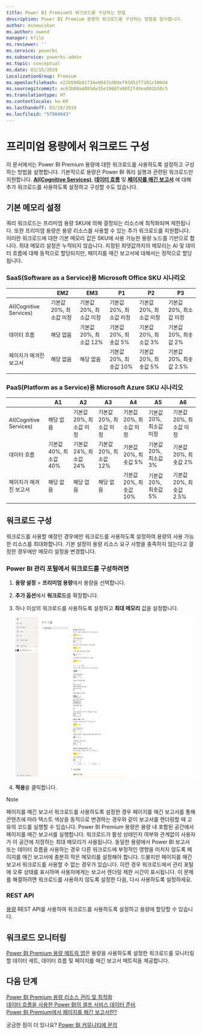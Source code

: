 ```yaml
---
title: Power BI Premium의 워크로드를 구성하는 방법
description: Power BI Premium 용량의 워크로드를 구성하는 방법을 알아봅니다.
author: minewiskan
ms.author: owend
manager: kfile
ms.reviewer: ''
ms.service: powerbi
ms.subservice: powerbi-admin
ms.topic: conceptual
ms.date: 03/15/2019
LocalizationGroup: Premium
ms.openlocfilehash: e22b598b81f34e80431d0def93d52f7301c500d4
ms.sourcegitcommit: ac63b08a4085de35e1968fa90f2f49ea001b50c5
ms.translationtype: HT
ms.contentlocale: ko-KR
ms.lasthandoff: 03/18/2019
ms.locfileid: "57964643"
---
```

# <a name="configure-workloads-in-a-premium-capacity"></a>프리미엄 용량에서 워크로드 구성

이 문서에서는 Power BI Premium 용량에 대한 워크로드를 사용하도록 설정하고 구성하는 방법을 설명합니다. 기본적으로 용량은 Power BI 쿼리 실행과 관련된 워크로드만 지원합니다. **[AI(Cognitive Services)](service-cognitive-services.md)**, **[데이터 흐름](service-dataflows-overview.md#dataflow-capabilities-on-power-bi-premium)** 및 **[페이지를 매긴 보고서](paginated-reports-save-to-power-bi-service.md)** 에 대해 추가 워크로드를 사용하도록 설정하고 구성할 수도 있습니다.

## <a name="default-memory-settings"></a>기본 메모리 설정

쿼리 워크로드는 프리미엄 용량 SKU에 의해 결정되는 리소스에 최적화되며 제한됩니다. 또한 프리미엄 용량은 용량 리소스를 사용할 수 있는 추가 워크로드를 지원합니다. 이러한 워크로드에 대한 기본 메모리 값은 SKU에 사용 가능한 용량 노드를 기반으로 합니다. 최대 메모리 설정은 누적되지 않습니다. 지정된 최댓값까지의 메모리는 AI 및 데이터 흐름에 대해 동적으로 할당되지만, 페이지를 매긴 보고서에 대해서는 정적으로 할당됩니다. 

### <a name="microsoft-office-skus-for-software-as-a-service-saas-scenarios"></a>SaaS(Software as a Service)용 Microsoft Office SKU 시나리오

|                     | EM2                      | EM3                       | P1                      | P2                       | P3                       |
|---------------------|--------------------------|--------------------------|-------------------------|--------------------------|--------------------------|
| AI(Cognitive Services) | 기본값 20%, 최소값 미정| 기본값 20%, 최소값 미정 | 기본값 20%, 최소값 미정 | 기본값 20%, 최소값 미정 | 기본값 20%, 최소값 미정 |
| 데이터 흐름 | 해당 없음 |기본값 20%, 최소값 12%  | 기본값 20%, 최솟값 5%  | 기본값 20%, 최소값 3% | 기본값 20%, 최솟값 2%  |
| 페이지가 매겨진 보고서 | 해당 없음 |해당 없음 | 기본값 20%, 최솟값 10% | 기본값 20%, 최솟값 5% | 기본값 20%, 최솟값 2.5% |
| | | | | | |

### <a name="microsoft-azure-skus-for-platform-as-a-service-paas-scenarios"></a>PaaS(Platform as a Service)용 Microsoft Azure SKU 시나리오

|                  | A1                       | A2                       | A3                      | A4                       | A5                      | A6                        |
|-------------------|--------------------------|--------------------------|-------------------------|--------------------------|-------------------------|---------------------------|
| AI(Cognitive Services) | 해당 없음                      | 기본값 20%, 최소값 미정                      | 기본값 20%, 최소값 미정                     | 기본값 20%, 최소값 미정 | 기본값 20%, 최소값 미정 | 기본값 20%, 최소값 미정 |
| 데이터 흐름         | 기본값 40%, 최소값 40% | 기본값 24%, 최소값 24% | 기본값 20%, 최소값 12% | 기본값 20%, 최솟값 5%  | 기본값 20%, 최소값 3% | 기본값 20%, 최솟값 2%   |
| 페이지가 매겨진 보고서 | 해당 없음                      | 해당 없음                      | 해당 없음                     | 기본값 20%, 최솟값 10% | 기본값 20%, 최솟값 5% | 기본값 20%, 최솟값 2.5% |
| | | | | | |

## <a name="configure-workloads"></a>워크로드 구성

워크로드를 사용할 예정인 경우에만 워크로드를 사용하도록 설정하여 용량의 사용 가능한 리소스를 최대화합니다. 기본 설정이 용량 리소스 요구 사항을 충족하지 않는다고 결정한 경우에만 메모리 설정을 변경합니다.  

### <a name="to-configure-workloads-in-the-power-bi-admin-portal"></a>Power BI 관리 포털에서 워크로드를 구성하려면

1. **용량 설정** > **프리미엄 용량**에서 용량을 선택합니다.

1. **추가 옵션**에서 **워크로드**를 확장합니다.

1. 하나 이상의 워크로드를 사용하도록 설정하고 **최대 메모리** 값을 설정합니다.   

    
    ![워크로드 활성화](media/service-admin-premium-workloads/admin-portal-workloads.png)

1. **적용**을 클릭합니다.

> [!NOTE]
> 페이지를 매긴 보고서 워크로드를 사용하도록 설정한 경우 페이지를 매긴 보고서를 통해 콘텐츠에 따라 텍스트 색상을 동적으로 변경하는 경우와 같이 보고서를 렌더링할 때 고유의 코드를 실행할 수 있습니다. Power BI Premium 용량은 용량 내 포함된 공간에서 페이지를 매긴 보고서를 실행합니다. 워크로드가 활성 상태인지 여부와 관계없이 사용자가 이 공간에 지정하는 최대 메모리가 사용됩니다. 동일한 용량에서 Power BI 보고서 또는 데이터 흐름을 사용하는 경우 다른 워크로드에 부정적인 영향을 미치지 않도록 페이지를 매긴 보고서에 충분히 작은 메모리를 설정해야 합니다. 드물지만 페이지를 매긴 보고서 워크로드를 사용할 수 없는 경우가 있습니다. 이런 경우 워크로드에서 관리 포털에 오류 상태를 표시하며 사용자에게는 보고서 렌더링 제한 시간이 표시됩니다. 이 문제를 해결하려면 워크로드를 사용하지 않도록 설정한 다음, 다시 사용하도록 설정하세요.

### <a name="rest-api"></a>REST API

[용량](https://docs.microsoft.com/rest/api/power-bi/capacities) REST API를 사용하여 워크로드를 사용하도록 설정하고 용량에 할당할 수 있습니다.

## <a name="monitoring-workloads"></a>워크로드 모니터링

[Power BI Premium 용량 메트릭 앱](service-admin-premium-monitor-capacity.md)은 용량을 사용하도록 설정한 워크로드를 모니터링할 데이터 세트, 데이터 흐름 및 페이지를 매긴 보고서 메트릭을 제공합니다. 

## <a name="next-steps"></a>다음 단계

[Power BI Premium 용량 리소스 관리 및 최적화](service-premium-understand-how-it-works.md)   
[데이터 흐름을 사용한 Power BI의 셀프 서비스 데이터 준비](service-dataflows-overview.md)   
[Power BI Premium에서 페이지를 매긴 보고서란?](paginated-reports-report-builder-power-bi.md)   

궁금한 점이 더 있나요? [Power BI 커뮤니티에 문의](http://community.powerbi.com/)